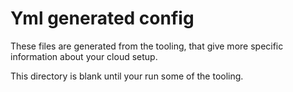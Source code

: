 # Yml generated config
These files are generated from the tooling, that give more specific
information about your cloud setup.

This directory is blank until your run some of the tooling.